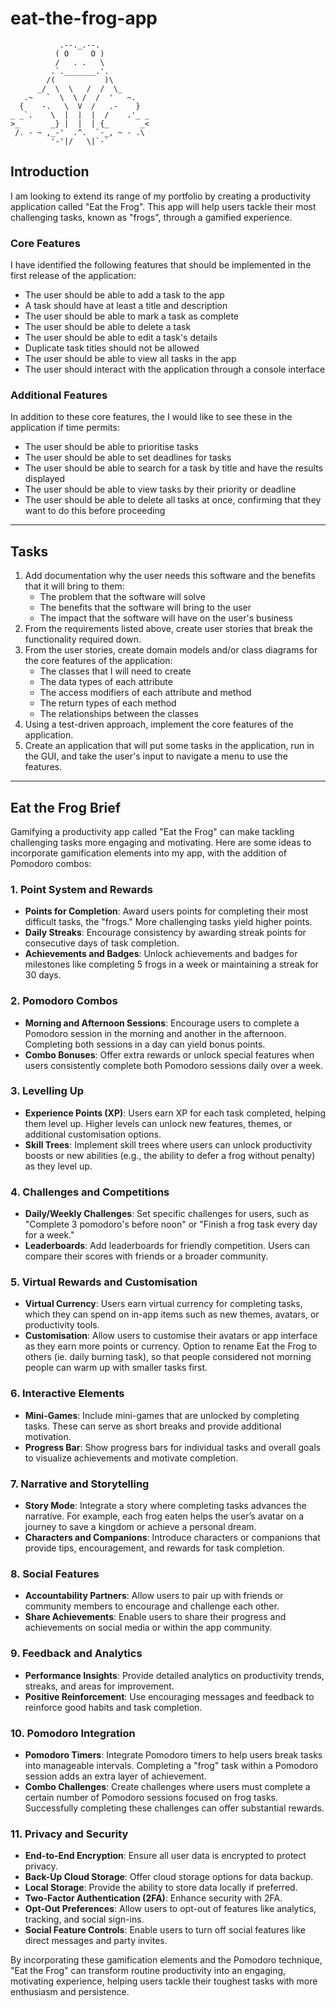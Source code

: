 # eat-the-frog-app

```
           .--._.--.
          ( O     O )
          /   . .   \
         .`._______.'.
        /(           )\
      _/  \  \   /  /  \_
   .~   `  \  \ /  /  '   ~.
  {    -.   \  V  /   .-    }
_ _`.    \  |  |  |  /    .'_ _
>_       _} |  |  | {_       _<
 /. - ~ ,_-'  .^.  `-_, ~ - .\
         '-'|/   \|`-`   
```

## Introduction

I am looking to extend its range of my portfolio by creating a productivity application called "Eat the Frog". This app will help users tackle their most challenging tasks, known as "frogs", through a gamified experience.


### Core Features

I have identified the following features that should be implemented in the first release of the application:

- The user should be able to add a task to the app
- A task should have at least a title and description
- The user should be able to mark a task as complete
- The user should be able to delete a task
- The user should be able to edit a task's details
- Duplicate task titles should not be allowed
- The user should be able to view all tasks in the app
- The user should interact with the application through a console interface


### Additional Features

In addition to these core features, the I would like to see these in the application if time permits:

- The user should be able to prioritise tasks
- The user should be able to set deadlines for tasks
- The user should be able to search for a task by title and have the results displayed
- The user should be able to view tasks by their priority or deadline
- The user should be able to delete all tasks at once, confirming that they want to do this before proceeding

---

## Tasks

1. Add documentation why the user needs this software and the benefits that it will bring to them:
   - The problem that the software will solve
   - The benefits that the software will bring to the user
   - The impact that the software will have on the user's business
2. From the requirements listed above, create user stories that break the functionality required down.
3. From the user stories, create domain models and/or class diagrams for the core features of the application:
   - The classes that I will need to create
   - The data types of each attribute
   - The access modifiers of each attribute and method
   - The return types of each method
   - The relationships between the classes
4. Using a test-driven approach, implement the core features of the application.
5. Create an application that will put some tasks in the application, run in the GUI, and take the user's input to navigate a menu to use the features.

---

## Eat the Frog Brief

Gamifying a productivity app called "Eat the Frog" can make tackling challenging tasks more engaging and motivating. Here are some ideas to incorporate gamification elements into my app, with the addition of Pomodoro combos:

### 1. **Point System and Rewards**
- **Points for Completion**: Award users points for completing their most difficult tasks, the "frogs." More challenging tasks yield higher points.
- **Daily Streaks**: Encourage consistency by awarding streak points for consecutive days of task completion.
- **Achievements and Badges**: Unlock achievements and badges for milestones like completing 5 frogs in a week or maintaining a streak for 30 days.

### 2. **Pomodoro Combos**
- **Morning and Afternoon Sessions**: Encourage users to complete a Pomodoro session in the morning and another in the afternoon. Completing both sessions in a day can yield bonus points.
- **Combo Bonuses**: Offer extra rewards or unlock special features when users consistently complete both Pomodoro sessions daily over a week.

### 3. **Levelling Up**
- **Experience Points (XP)**: Users earn XP for each task completed, helping them level up. Higher levels can unlock new features, themes, or additional customisation options.
- **Skill Trees**: Implement skill trees where users can unlock productivity boosts or new abilities (e.g., the ability to defer a frog without penalty) as they level up.

### 4. **Challenges and Competitions**
- **Daily/Weekly Challenges**: Set specific challenges for users, such as "Complete 3 pomodoro's before noon" or "Finish a frog task every day for a week."
- **Leaderboards**: Add leaderboards for friendly competition. Users can compare their scores with friends or a broader community.

### 5. **Virtual Rewards and Customisation**
- **Virtual Currency**: Users earn virtual currency for completing tasks, which they can spend on in-app items such as new themes, avatars, or productivity tools.
- **Customisation**: Allow users to customise their avatars or app interface as they earn more points or currency. Option to rename Eat the Frog to others (ie. daily burning task), so that people considered not morning people can warm up with smaller tasks first.

### 6. **Interactive Elements**
- **Mini-Games**: Include mini-games that are unlocked by completing tasks. These can serve as short breaks and provide additional motivation.
- **Progress Bar**: Show progress bars for individual tasks and overall goals to visualize achievements and motivate completion.

### 7. **Narrative and Storytelling**
- **Story Mode**: Integrate a story where completing tasks advances the narrative. For example, each frog eaten helps the user’s avatar on a journey to save a kingdom or achieve a personal dream.
- **Characters and Companions**: Introduce characters or companions that provide tips, encouragement, and rewards for task completion.

### 8. **Social Features**
- **Accountability Partners**: Allow users to pair up with friends or community members to encourage and challenge each other.
- **Share Achievements**: Enable users to share their progress and achievements on social media or within the app community.

### 9. **Feedback and Analytics**
- **Performance Insights**: Provide detailed analytics on productivity trends, streaks, and areas for improvement.
- **Positive Reinforcement**: Use encouraging messages and feedback to reinforce good habits and task completion.

### 10. **Pomodoro Integration**
- **Pomodoro Timers**: Integrate Pomodoro timers to help users break tasks into manageable intervals. Completing a "frog" task within a Pomodoro session adds an extra layer of achievement.
- **Combo Challenges**: Create challenges where users must complete a certain number of Pomodoro sessions focused on frog tasks. Successfully completing these challenges can offer substantial rewards.

### 11. **Privacy and Security**
- **End-to-End Encryption**: Ensure all user data is encrypted to protect privacy.
- **Back-Up Cloud Storage**: Offer cloud storage options for data backup.
- **Local Storage**: Provide the ability to store data locally if preferred.
- **Two-Factor Authentication (2FA)**: Enhance security with 2FA.
- **Opt-Out Preferences**: Allow users to opt-out of features like analytics, tracking, and social sign-ins.
- **Social Feature Controls**: Enable users to turn off social features like direct messages and party invites.

By incorporating these gamification elements and the Pomodoro technique, "Eat the Frog" can transform routine productivity into an engaging, motivating experience, helping users tackle their toughest tasks with more enthusiasm and persistence.

